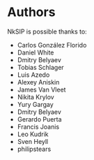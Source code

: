 # Authors

NkSIP is possible thanks to:

* Carlos González Florido
* Daniel White
* Dmitry Belyaev
* Tobias Schlager
* Luis Azedo
* Alexey Aniskin
* James Van Vleet
* Nikita Krylov
* Yury Gargay
* Dmitry Belyaev
* Gerardo Puerta
* Francis Joanis
* Leo Kudrik
* Sven Heyll
* philipstears
